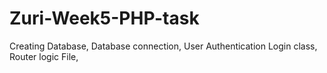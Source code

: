 # Zuri-Week5-PHP-task
Creating Database, Database connection, User Authentication Login class, Router logic File,
